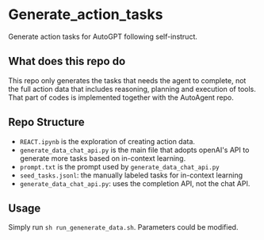 # Generate_action_tasks
Generate action tasks for AutoGPT following self-instruct. 


## What does this repo do

This repo only generates the tasks that needs the agent to complete, not the full action data that includes reasoning, planning and execution of tools. That part of codes is implemented together with the AutoAgent repo. 


## Repo Structure

* `REACT.ipynb` is the exploration of creating action data.
* `generate_data_chat_api.py` is the main file that adopts openAI's API to generate more tasks based on in-context learning. 
* `prompt.txt` is the prompt used by `generate_data_chat_api.py`
* `seed_tasks.jsonl`: the manually labeled tasks for in-context learning
* `generate_data_chat_api.py`: uses the completion API, not the chat API. 


## Usage
Simply run 
`sh run_genenerate_data.sh`. Parameters could be modified. 

